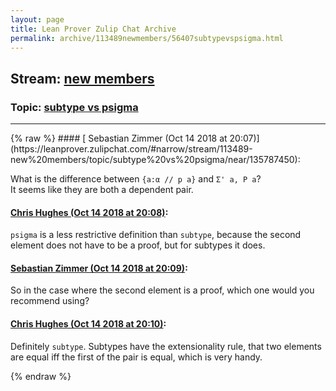 ```yaml
---
layout: page
title: Lean Prover Zulip Chat Archive 
permalink: archive/113489newmembers/56407subtypevspsigma.html
---
```


## Stream: [new members](https://leanprover-community.github.io/archive/113489newmembers/index.html)
### Topic: [subtype vs psigma](https://leanprover-community.github.io/archive/113489newmembers/56407subtypevspsigma.html)

---

<base href="https://leanprover.zulipchat.com">
{% raw %}
#### [ Sebastian Zimmer (Oct 14 2018 at 20:07)](https://leanprover.zulipchat.com/#narrow/stream/113489-new%20members/topic/subtype%20vs%20psigma/near/135787450):
<p>What is the difference between <code>{a:α // p a}</code> and <code>Σ' a, P a</code>?<br>
It seems like they are both a dependent pair.</p>

#### [ Chris Hughes (Oct 14 2018 at 20:08)](https://leanprover.zulipchat.com/#narrow/stream/113489-new%20members/topic/subtype%20vs%20psigma/near/135787505):
<p><code>psigma</code> is a less restrictive definition than <code>subtype</code>, because the second element does not have to be a proof, but for subtypes it does.</p>

#### [ Sebastian Zimmer (Oct 14 2018 at 20:09)](https://leanprover.zulipchat.com/#narrow/stream/113489-new%20members/topic/subtype%20vs%20psigma/near/135787529):
<p>So in the case where the second element is a proof, which one would you recommend using?</p>

#### [ Chris Hughes (Oct 14 2018 at 20:10)](https://leanprover.zulipchat.com/#narrow/stream/113489-new%20members/topic/subtype%20vs%20psigma/near/135787578):
<p>Definitely <code>subtype</code>. Subtypes have the extensionality rule, that two elements are equal iff the first of the pair is equal, which is very handy.</p>


{% endraw %}
